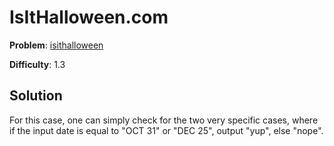 # IsItHalloween.com

**Problem**: [isithalloween](https://open.kattis.com/problems/isithalloween)

**Difficulty**: 1.3

## Solution

For this case, one can simply check for the two very specific cases, where if the input date is equal to "OCT 31" or "DEC 25", output "yup", else "nope".
